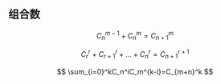 ## 组合数

$$
C_n^{m-1}+C_n^m=C_{n+1}^m
$$

$$
C_r^r+C_{r+1}^r+...+C_n^r=C_{n+1}^{r+1}
$$

$$
\sum_{i=0}^kC_n^iC_m^{k-i}=C_{m+n}^k
$$

